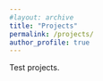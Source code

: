 ```yaml
---
#layout: archive
title: "Projects"
permalink: /projects/
author_profile: true
---
```


Test projects.